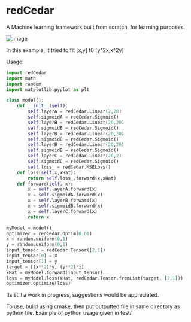# redCedar


A Machine learning framework built from scratch, for learning purposes.

![image](https://github.com/user-attachments/assets/90e65b01-ffaa-494f-869b-e9c6282f1a6b)

In this example, it tried to fit [x,y] t0 [y^2x,x^2y]

Usage:
```python
import redCedar
import math
import random
import matplotlib.pyplot as plt

class model():
    def __init__(self):
        self.layerA = redCedar.Linear(2,20)
        self.sigmoidA = redCedar.Sigmoid()
        self.layerB = redCedar.Linear(20,20)
        self.sigmoidB = redCedar.Sigmoid()
        self.layerB = redCedar.Linear(20,20)
        self.sigmoidB = redCedar.Sigmoid()
        self.layerB = redCedar.Linear(20,20)
        self.sigmoidB = redCedar.Sigmoid()
        self.layerC = redCedar.Linear(20,2)
        self.sigmoidC = redCedar.Sigmoid()
        self.loss_ = redCedar.MSELoss()
    def loss(self,x,xHat):
        return self.loss_.forward(x,xHat)
    def forward(self, x):
        x = self.layerA.forward(x)
        x = self.sigmoidA.forward(x)
        x = self.layerB.forward(x)
        x = self.sigmoidB.forward(x)
        x = self.layerC.forward(x)
        return x

myModel = model()
optimizer = redCedar.Optim(0.01)
x = random.uniform(0,1)
y = random.uniform(0,1)
input_tensor = redCedar.Tensor([2,1])
input_tensor[0] = x
input_tensor[1] = y
target = [(x**2)*y, (y**2)*x]
xHat = myModel.forward(input_tensor)
loss = myModel.loss(xHat, redCedar.Tensor.fromList(target, [2,1]))
optimizer.optimize(loss)
```


Its still a work in progress, suggestions would be appreciated.

To use, build using cmake, then put outputted file in same directory as python file. Example of python usage given in test/
